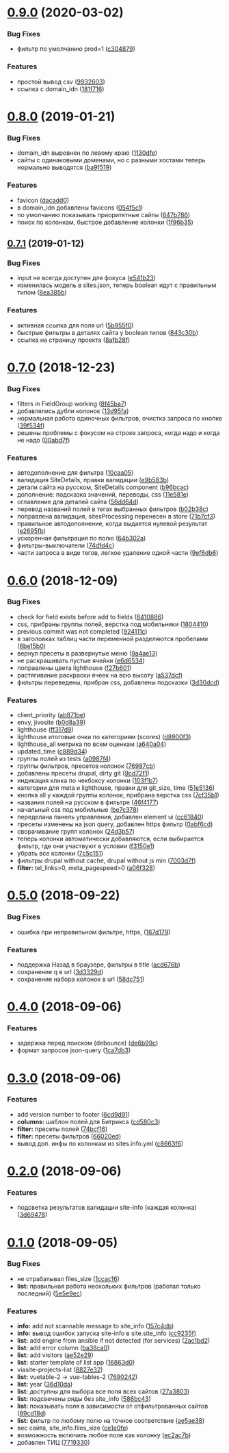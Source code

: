 # [0.9.0](http://git.viasite.ru:10022/servers/viasite-projects-list/compare/v0.8.0...v0.9.0) (2020-03-02)


### Bug Fixes

* фильтр по умолчанию prod=1 ([c304879](http://git.viasite.ru:10022/servers/viasite-projects-list/commits/c304879))


### Features

* простой вывод csv ([9932603](http://git.viasite.ru:10022/servers/viasite-projects-list/commits/9932603))
* ссылка с domain_idn ([181f716](http://git.viasite.ru:10022/servers/viasite-projects-list/commits/181f716))



# [0.8.0](http://git.viasite.ru:10022/servers/viasite-projects-list/compare/v0.7.1...v0.8.0) (2019-01-21)


### Bug Fixes

* domain_idn выровнен по левому краю ([1130dfe](http://git.viasite.ru:10022/servers/viasite-projects-list/commits/1130dfe))
* сайты с одинаковыми доменами, но с разными хостами теперь нормально выводятся ([ba9f519](http://git.viasite.ru:10022/servers/viasite-projects-list/commits/ba9f519))


### Features

* favicon ([dacadd0](http://git.viasite.ru:10022/servers/viasite-projects-list/commits/dacadd0))
* в domain_idn добавлены favicons ([054f5c1](http://git.viasite.ru:10022/servers/viasite-projects-list/commits/054f5c1))
* по умолчанию показывать приоритетные сайты ([647b786](http://git.viasite.ru:10022/servers/viasite-projects-list/commits/647b786))
* поиск по колонкам, быстрое добавление колонки ([1f96b35](http://git.viasite.ru:10022/servers/viasite-projects-list/commits/1f96b35))



## [0.7.1](http://git.viasite.ru:10022/servers/viasite-projects-list/compare/v0.7.0...v0.7.1) (2019-01-12)


### Bug Fixes

* input не всегда доступен для фокуса ([e541b23](http://git.viasite.ru:10022/servers/viasite-projects-list/commits/e541b23))
* изменилась модель в sites.json, теперь boolean идут с правильным типом ([8ea385b](http://git.viasite.ru:10022/servers/viasite-projects-list/commits/8ea385b))


### Features

* активная ссылка для поля url ([5b955f0](http://git.viasite.ru:10022/servers/viasite-projects-list/commits/5b955f0))
* быстрые фильтры в деталях сайта у boolean типов ([843c30b](http://git.viasite.ru:10022/servers/viasite-projects-list/commits/843c30b))
* ссылка на страницу проекта ([8afb28f](http://git.viasite.ru:10022/servers/viasite-projects-list/commits/8afb28f))



# [0.7.0](http://git.viasite.ru:10022/servers/viasite-projects-list/compare/v0.6.0...v0.7.0) (2018-12-23)


### Bug Fixes

* filters in FieldGroup working ([8f45ba7](http://git.viasite.ru:10022/servers/viasite-projects-list/commits/8f45ba7))
* добавлялись дубли колонок ([13d95fa](http://git.viasite.ru:10022/servers/viasite-projects-list/commits/13d95fa))
* нормальная работа одиночных фильтров, очистка запроса по кнопке ([39f534f](http://git.viasite.ru:10022/servers/viasite-projects-list/commits/39f534f))
* решены проблемы с фокусом на строке запроса, когда надо и когда не надо ([00abd7f](http://git.viasite.ru:10022/servers/viasite-projects-list/commits/00abd7f))


### Features

* автодополнение для фильтра ([10caa05](http://git.viasite.ru:10022/servers/viasite-projects-list/commits/10caa05))
* валидация SiteDetails, правки валидации ([e9b583b](http://git.viasite.ru:10022/servers/viasite-projects-list/commits/e9b583b))
* детали сайта на русском, SiteDetails component ([b96bcac](http://git.viasite.ru:10022/servers/viasite-projects-list/commits/b96bcac))
* дополнение: подсказка значений, переводы, css ([11e581e](http://git.viasite.ru:10022/servers/viasite-projects-list/commits/11e581e))
* оглавление для деталей сайта ([56dd64d](http://git.viasite.ru:10022/servers/viasite-projects-list/commits/56dd64d))
* перевод названий полей в тегах выбранных фильтров ([b02b38c](http://git.viasite.ru:10022/servers/viasite-projects-list/commits/b02b38c))
* поправлена валидация, sitesProcessing перенесен в store ([71b7cf3](http://git.viasite.ru:10022/servers/viasite-projects-list/commits/71b7cf3))
* правильное автодополнение, когда выдается нулевой результат ([e2695fb](http://git.viasite.ru:10022/servers/viasite-projects-list/commits/e2695fb))
* ускоренная фильтрация по полю ([64b302a](http://git.viasite.ru:10022/servers/viasite-projects-list/commits/64b302a))
* фильтры-выключатели ([74dfd4c](http://git.viasite.ru:10022/servers/viasite-projects-list/commits/74dfd4c))
* части запроса в виде тегов, легкое удаление одной части ([9ef6db6](http://git.viasite.ru:10022/servers/viasite-projects-list/commits/9ef6db6))



# [0.6.0](http://git.viasite.ru:10022/servers/viasite-projects-list/compare/v0.5.0...v0.6.0) (2018-12-09)


### Bug Fixes

* check for field exists before add to fields ([8410886](http://git.viasite.ru:10022/servers/viasite-projects-list/commits/8410886))
* css, прибраны группы полей, верстка под мобильники ([1804410](http://git.viasite.ru:10022/servers/viasite-projects-list/commits/1804410))
* previous commit was not completed ([924111c](http://git.viasite.ru:10022/servers/viasite-projects-list/commits/924111c))
* в заголовках таблиц части переменной разделяются пробелами ([6be15b0](http://git.viasite.ru:10022/servers/viasite-projects-list/commits/6be15b0))
* вернул пресеты в развернутые меню ([9a4ae13](http://git.viasite.ru:10022/servers/viasite-projects-list/commits/9a4ae13))
* не раскрашивать пустые ячейки ([e6d6534](http://git.viasite.ru:10022/servers/viasite-projects-list/commits/e6d6534))
* поправлены цвета lighthouse ([f27b601](http://git.viasite.ru:10022/servers/viasite-projects-list/commits/f27b601))
* растягивание раскраски ячеек на всю высоту ([a537dcf](http://git.viasite.ru:10022/servers/viasite-projects-list/commits/a537dcf))
* фильтры переведены, прибран css, добавлены подсказки ([3d30dcd](http://git.viasite.ru:10022/servers/viasite-projects-list/commits/3d30dcd))


### Features

* client_priority ([ab871be](http://git.viasite.ru:10022/servers/viasite-projects-list/commits/ab871be))
* envy, jivosite ([b0d8a39](http://git.viasite.ru:10022/servers/viasite-projects-list/commits/b0d8a39))
* lighthouse ([ff317d9](http://git.viasite.ru:10022/servers/viasite-projects-list/commits/ff317d9))
* lighthouse итоговые очки по категориям (scores) ([d8900f3](http://git.viasite.ru:10022/servers/viasite-projects-list/commits/d8900f3))
* lighthouse_all метрика по всем оценкам ([a640a04](http://git.viasite.ru:10022/servers/viasite-projects-list/commits/a640a04))
* updated_time ([c889d34](http://git.viasite.ru:10022/servers/viasite-projects-list/commits/c889d34))
* группы полей из tests ([a0987f4](http://git.viasite.ru:10022/servers/viasite-projects-list/commits/a0987f4))
* группы фильтров, пресетов колонок ([76987cb](http://git.viasite.ru:10022/servers/viasite-projects-list/commits/76987cb))
* добавлены пресеты drupal, dirty git ([9cd72f1](http://git.viasite.ru:10022/servers/viasite-projects-list/commits/9cd72f1))
* индикация клика по чекбоксу колонки ([103f1b7](http://git.viasite.ru:10022/servers/viasite-projects-list/commits/103f1b7))
* категории для meta и lighthouse, правки для git_size, time ([51e5136](http://git.viasite.ru:10022/servers/viasite-projects-list/commits/51e5136))
* кнопка all у каждой группы колонок, прибрана верстка css ([7cf35b1](http://git.viasite.ru:10022/servers/viasite-projects-list/commits/7cf35b1))
* названия полей на русском в фильтре ([46f4177](http://git.viasite.ru:10022/servers/viasite-projects-list/commits/46f4177))
* начальный css под мобильные ([be7c378](http://git.viasite.ru:10022/servers/viasite-projects-list/commits/be7c378))
* переделана панель управления, добавлен element ui ([cc61840](http://git.viasite.ru:10022/servers/viasite-projects-list/commits/cc61840))
* пресеты изменены на json query, добавлен https фильтр ([0abf6cd](http://git.viasite.ru:10022/servers/viasite-projects-list/commits/0abf6cd))
* сворачивание групп колонок ([24d3b57](http://git.viasite.ru:10022/servers/viasite-projects-list/commits/24d3b57))
* теперь колонки автоматически добавляются, если выбирается фильтр, где они участвуют в условии ([f3150e1](http://git.viasite.ru:10022/servers/viasite-projects-list/commits/f3150e1))
* убрать все колонки ([7c5c151](http://git.viasite.ru:10022/servers/viasite-projects-list/commits/7c5c151))
* фильтры drupal without cache, drupal without js min ([7003d7f](http://git.viasite.ru:10022/servers/viasite-projects-list/commits/7003d7f))
* **filter:** tel_links>0, meta_pagespeed>0 ([a06f328](http://git.viasite.ru:10022/servers/viasite-projects-list/commits/a06f328))



# [0.5.0](http://git.viasite.ru:10022/servers/viasite-projects-list/compare/v0.4.0...v0.5.0) (2018-09-22)


### Bug Fixes

* ошибка при неправильном фильтре, https, ([167d179](http://git.viasite.ru:10022/servers/viasite-projects-list/commits/167d179))


### Features

* поддержка Назад в браузере, фильтры в title ([acd676b](http://git.viasite.ru:10022/servers/viasite-projects-list/commits/acd676b))
* сохранение q в url ([3d3329d](http://git.viasite.ru:10022/servers/viasite-projects-list/commits/3d3329d))
* сохранение набора колонок в url ([58dc751](http://git.viasite.ru:10022/servers/viasite-projects-list/commits/58dc751))



# [0.4.0](http://git.viasite.ru:10022/servers/viasite-projects-list/compare/v0.3.0...v0.4.0) (2018-09-06)


### Features

* задержка перед поиском (debounce) ([de6b99c](http://git.viasite.ru:10022/servers/viasite-projects-list/commits/de6b99c))
* формат запросов json-query ([1ca7db3](http://git.viasite.ru:10022/servers/viasite-projects-list/commits/1ca7db3))



# [0.3.0](http://git.viasite.ru:10022/servers/viasite-projects-list/compare/v0.2.0...v0.3.0) (2018-09-06)


### Features

* add version number to footer ([6cd9d91](http://git.viasite.ru:10022/servers/viasite-projects-list/commits/6cd9d91))
* **columns:** шаблон полей для Битрикса ([cd580c3](http://git.viasite.ru:10022/servers/viasite-projects-list/commits/cd580c3))
* **filter:** пресеты полей ([74bcf16](http://git.viasite.ru:10022/servers/viasite-projects-list/commits/74bcf16))
* **filter:** пресеты фильтров ([66020ed](http://git.viasite.ru:10022/servers/viasite-projects-list/commits/66020ed))
* вывод доп. инфы по колонкам из sites.info.yml ([c8663f6](http://git.viasite.ru:10022/servers/viasite-projects-list/commits/c8663f6))



# [0.2.0](http://git.viasite.ru:10022/servers/viasite-projects-list/compare/v0.1.0...v0.2.0) (2018-09-06)


### Features

* подсветка результатов валидации site-info (каждая колонка) ([3d69478](http://git.viasite.ru:10022/servers/viasite-projects-list/commits/3d69478))



# [0.1.0](http://git.viasite.ru:10022/servers/viasite-projects-list/compare/16863d0...v0.1.0) (2018-09-05)


### Bug Fixes

* не отрабатывал files_size ([1ccac16](http://git.viasite.ru:10022/servers/viasite-projects-list/commits/1ccac16))
* **list:** правильная работа нескольких фильтров (работал только последний) ([5e5e9ec](http://git.viasite.ru:10022/servers/viasite-projects-list/commits/5e5e9ec))


### Features

* **info:** add not scannable message to site_info ([157c4db](http://git.viasite.ru:10022/servers/viasite-projects-list/commits/157c4db))
* **info:** вывод ошибок запуска site-info в site.site_info ([cc9235f](http://git.viasite.ru:10022/servers/viasite-projects-list/commits/cc9235f))
* **list:** add engine from ansible if not detected (for services) ([2ac1bd2](http://git.viasite.ru:10022/servers/viasite-projects-list/commits/2ac1bd2))
* **list:** add error column ([ba38ca0](http://git.viasite.ru:10022/servers/viasite-projects-list/commits/ba38ca0))
* **list:** add visitors ([ae52e29](http://git.viasite.ru:10022/servers/viasite-projects-list/commits/ae52e29))
* **list:** starter template of list app ([16863d0](http://git.viasite.ru:10022/servers/viasite-projects-list/commits/16863d0))
* viasite-projects-list ([8827e32](http://git.viasite.ru:10022/servers/viasite-projects-list/commits/8827e32))
* **list:** vuetable-2 -> vue-tables-2 ([7690242](http://git.viasite.ru:10022/servers/viasite-projects-list/commits/7690242))
* **list:** year ([36d10da](http://git.viasite.ru:10022/servers/viasite-projects-list/commits/36d10da))
* **list:** доступны для выбора все поля всех сайтов ([27a3803](http://git.viasite.ru:10022/servers/viasite-projects-list/commits/27a3803))
* **list:** подсвечены ряды без site_info ([586bc43](http://git.viasite.ru:10022/servers/viasite-projects-list/commits/586bc43))
* **list:** показывать поля в зависимости от отфильтрованных сайтов ([89cd18d](http://git.viasite.ru:10022/servers/viasite-projects-list/commits/89cd18d))
* **list:** фильтр по любому полю на точное соответствие ([ae5ae38](http://git.viasite.ru:10022/servers/viasite-projects-list/commits/ae5ae38))
* вес сайта, site_info.files_size ([ce1e0fe](http://git.viasite.ru:10022/servers/viasite-projects-list/commits/ce1e0fe))
* возможность включить любое поле как колонку ([ec2ac7b](http://git.viasite.ru:10022/servers/viasite-projects-list/commits/ec2ac7b))
* добавлен ТИЦ ([7719330](http://git.viasite.ru:10022/servers/viasite-projects-list/commits/7719330))



